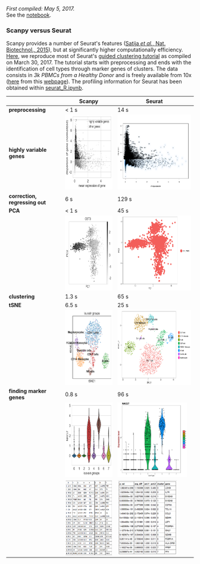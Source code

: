*First compiled: May 5, 2017.*   
See the [notebook](seurat.ipynb).

### Scanpy versus Seurat

Scanpy provides a number of Seurat's features ([Satija *et al.*, Nat. Biotechnol., 2015](https://doi.org/10.1038/nbt.3192)), but at significantly higher computationally efficiency. [Here](seurat.ipynb), we reproduce most of Seurat's [guided clustering tutorial](http://satijalab.org/seurat/pbmc3k_tutorial.html) as compiled on March 30, 2017. The tutorial starts with preprocessing and ends with the identification of cell types through marker genes of clusters. The data consists in *3k PBMCs from a Healthy Donor* and is freely available from 10x ([here](http://cf.10xgenomics.com/samples/cell-exp/1.1.0/pbmc3k/pbmc3k_filtered_gene_bc_matrices.tar.gz) from this [webpage](https://support.10xgenomics.com/single-cell-gene-expression/datasets/1.1.0/pbmc3k)). The profiling information for Seurat has been obtained within [seurat_R.ipynb](seurat_R.ipynb).

| | Scanpy | Seurat |
|----|-----|----|
| **preprocessing** | < 1 s | 14 s |
| **highly variable genes** | <img src="figures/scanpy_high_var_genes.png" height=200> | <img src="figures/seurat_high_var_genes.png" height=200> |
| **correction, regressing out** | 6 s | 129 s |
| **PCA** | < 1 s | 45 s |
|  | <img src="figures/scanpy_pca.png" height=200> | <img src="figures/seurat_pca.png" height=200> |
| **clustering** | 1.3 s | 65 s |
| **tSNE** | 6.5 s | 25 s |
|  | <img src="figures/scanpy_tsne.png" height=200> | <img src="figures/seurat_tsne.png" height=200> |
| **finding marker genes** | 0.8 s | 96 s |
|  | <img src="figures/scanpy_violin.png" height=200> | <img src="figures/seurat_violin.png" height=200> |
|  | <img src="figures/scanpy_diff_genes.png" height=200> | <img src="figures/seurat_diff_genes.png" height=200> |

